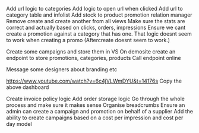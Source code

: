 Add url logic to categories
Add logic to open url when clicked
Add url to category table and infolist
Add stock to product promotion relation manager
Remove create and create another from all views
Make sure the stats are correct and actually based on clicks, orders, impressions
Ensure we cant create a promotion against a category that has one. That logic doesnt seem to work when creating a promo
(Aftercreate doesnt seem to work.)

Create some campaigns and store them in VS
On demosite create an endpoint to store promotions, categories, products
Call endpoint online 

Message some designers about branding etc

https://www.youtube.com/watch?v=6c4jVLWmDYU&t=14176s
Copy the above dashboard

Create invoice policy logic 
Add order storage logic
Go through the whole process and make sure it makes sense
Organise breadcrumbs
Ensure an admin can create a campaign and promotion on behalf of a supplier
Add the ability to create campaigns based on a cost per impression and cost per day model
